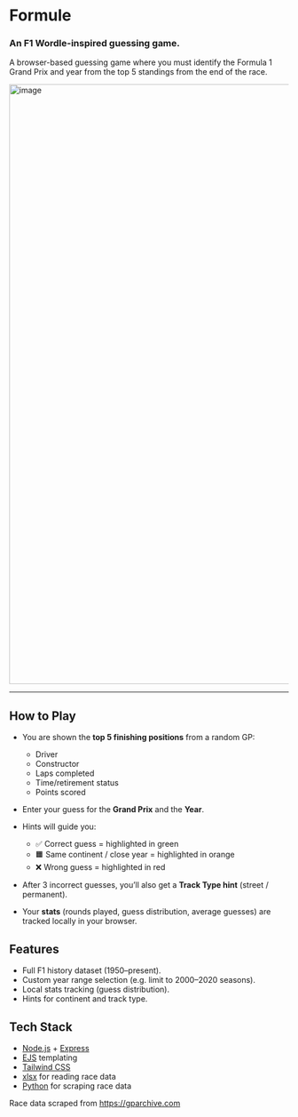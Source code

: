 # Formule

### An F1 Wordle-inspired guessing game.
A browser-based guessing game where you must identify the Formula 1 Grand Prix and year from the top 5 standings from the end of the race.

<img width="1920" height="1080" alt="image" src="https://github.com/user-attachments/assets/646b2dd9-b9ca-4a96-93ac-71951f67402a" />

---

## How to Play

- You are shown the **top 5 finishing positions** from a random GP:
  - Driver  
  - Constructor  
  - Laps completed  
  - Time/retirement status  
  - Points scored  

- Enter your guess for the **Grand Prix** and the **Year**.
- Hints will guide you:
  - ✅ Correct guess = highlighted in green  
  - 🟧 Same continent / close year = highlighted in orange  
  - ❌ Wrong guess = highlighted in red  
- After 3 incorrect guesses, you’ll also get a **Track Type hint** (street / permanent).
- Your **stats** (rounds played, guess distribution, average guesses) are tracked locally in your browser.

## Features

- Full F1 history dataset (1950–present).  
- Custom year range selection (e.g. limit to 2000–2020 seasons).  
- Local stats tracking (guess distribution).  
- Hints for continent and track type.

## Tech Stack

- [Node.js](https://nodejs.org/) + [Express](https://expressjs.com/)  
- [EJS](https://ejs.co/) templating  
- [Tailwind CSS](https://tailwindcss.com/)  
- [xlsx](https://www.npmjs.com/package/xlsx) for reading race data
- [Python](https://www.python.org/) for scraping race data


Race data scraped from https://gparchive.com
